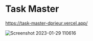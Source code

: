 # Task Master

https://task-master-dprieur.vercel.app/

![Screenshot 2023-01-29 110616](https://user-images.githubusercontent.com/106694506/215339013-f455e0b8-fc11-4938-93e3-974218739da3.jpg)
